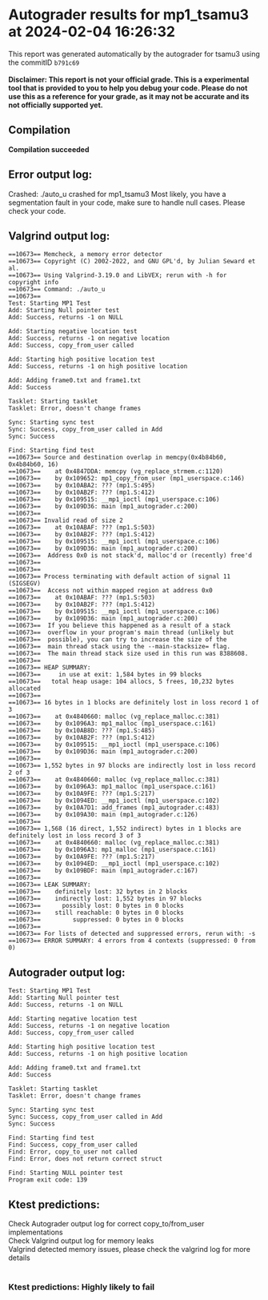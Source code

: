 # Autograder results for mp1_tsamu3 at 2024-02-04 16:26:32
This report was generated automatically by the autograder for tsamu3 using the commitID `b791c69` <br> <br>
**Disclaimer: This report is not your official grade. This is a experimental tool that is provided to you to help you debug your code. 
    Please do not use this as a reference for your grade, as it may not be accurate and its not officially supported yet.**
## Compilation
**Compilation succeeded**
## Error output log:
Crashed: ./auto_u crashed for mp1_tsamu3
Most likely, you have a segmentation fault in your code, make sure to handle null cases. Please check your code.
## Valgrind output log:
```
==10673== Memcheck, a memory error detector
==10673== Copyright (C) 2002-2022, and GNU GPL'd, by Julian Seward et al.
==10673== Using Valgrind-3.19.0 and LibVEX; rerun with -h for copyright info
==10673== Command: ./auto_u
==10673== 
Test: Starting MP1 Test
Add: Starting Null pointer test
Add: Success, returns -1 on NULL

Add: Starting negative location test
Add: Success, returns -1 on negative location
Add: Success, copy_from_user called

Add: Starting high positive location test
Add: Success, returns -1 on high positive location

Add: Adding frame0.txt and frame1.txt
Add: Success

Tasklet: Starting tasklet
Tasklet: Error, doesn't change frames

Sync: Starting sync test
Sync: Success, copy_from_user called in Add
Sync: Success

Find: Starting find test
==10673== Source and destination overlap in memcpy(0x4b84b60, 0x4b84b60, 16)
==10673==    at 0x4847DDA: memcpy (vg_replace_strmem.c:1120)
==10673==    by 0x109652: mp1_copy_from_user (mp1_userspace.c:146)
==10673==    by 0x10ABA2: ??? (mp1.S:495)
==10673==    by 0x10AB2F: ??? (mp1.S:412)
==10673==    by 0x109515: __mp1_ioctl (mp1_userspace.c:106)
==10673==    by 0x109D36: main (mp1_autograder.c:200)
==10673== 
==10673== Invalid read of size 2
==10673==    at 0x10ABAF: ??? (mp1.S:503)
==10673==    by 0x10AB2F: ??? (mp1.S:412)
==10673==    by 0x109515: __mp1_ioctl (mp1_userspace.c:106)
==10673==    by 0x109D36: main (mp1_autograder.c:200)
==10673==  Address 0x0 is not stack'd, malloc'd or (recently) free'd
==10673== 
==10673== 
==10673== Process terminating with default action of signal 11 (SIGSEGV)
==10673==  Access not within mapped region at address 0x0
==10673==    at 0x10ABAF: ??? (mp1.S:503)
==10673==    by 0x10AB2F: ??? (mp1.S:412)
==10673==    by 0x109515: __mp1_ioctl (mp1_userspace.c:106)
==10673==    by 0x109D36: main (mp1_autograder.c:200)
==10673==  If you believe this happened as a result of a stack
==10673==  overflow in your program's main thread (unlikely but
==10673==  possible), you can try to increase the size of the
==10673==  main thread stack using the --main-stacksize= flag.
==10673==  The main thread stack size used in this run was 8388608.
==10673== 
==10673== HEAP SUMMARY:
==10673==     in use at exit: 1,584 bytes in 99 blocks
==10673==   total heap usage: 104 allocs, 5 frees, 10,232 bytes allocated
==10673== 
==10673== 16 bytes in 1 blocks are definitely lost in loss record 1 of 3
==10673==    at 0x4840660: malloc (vg_replace_malloc.c:381)
==10673==    by 0x1096A3: mp1_malloc (mp1_userspace.c:161)
==10673==    by 0x10AB8D: ??? (mp1.S:485)
==10673==    by 0x10AB2F: ??? (mp1.S:412)
==10673==    by 0x109515: __mp1_ioctl (mp1_userspace.c:106)
==10673==    by 0x109D36: main (mp1_autograder.c:200)
==10673== 
==10673== 1,552 bytes in 97 blocks are indirectly lost in loss record 2 of 3
==10673==    at 0x4840660: malloc (vg_replace_malloc.c:381)
==10673==    by 0x1096A3: mp1_malloc (mp1_userspace.c:161)
==10673==    by 0x10A9FE: ??? (mp1.S:217)
==10673==    by 0x1094ED: __mp1_ioctl (mp1_userspace.c:102)
==10673==    by 0x10A7D1: add_frames (mp1_autograder.c:483)
==10673==    by 0x109A30: main (mp1_autograder.c:126)
==10673== 
==10673== 1,568 (16 direct, 1,552 indirect) bytes in 1 blocks are definitely lost in loss record 3 of 3
==10673==    at 0x4840660: malloc (vg_replace_malloc.c:381)
==10673==    by 0x1096A3: mp1_malloc (mp1_userspace.c:161)
==10673==    by 0x10A9FE: ??? (mp1.S:217)
==10673==    by 0x1094ED: __mp1_ioctl (mp1_userspace.c:102)
==10673==    by 0x109BDF: main (mp1_autograder.c:167)
==10673== 
==10673== LEAK SUMMARY:
==10673==    definitely lost: 32 bytes in 2 blocks
==10673==    indirectly lost: 1,552 bytes in 97 blocks
==10673==      possibly lost: 0 bytes in 0 blocks
==10673==    still reachable: 0 bytes in 0 blocks
==10673==         suppressed: 0 bytes in 0 blocks
==10673== 
==10673== For lists of detected and suppressed errors, rerun with: -s
==10673== ERROR SUMMARY: 4 errors from 4 contexts (suppressed: 0 from 0)
```
## Autograder output log:
```
Test: Starting MP1 Test
Add: Starting Null pointer test
Add: Success, returns -1 on NULL

Add: Starting negative location test
Add: Success, returns -1 on negative location
Add: Success, copy_from_user called

Add: Starting high positive location test
Add: Success, returns -1 on high positive location

Add: Adding frame0.txt and frame1.txt
Add: Success

Tasklet: Starting tasklet
Tasklet: Error, doesn't change frames

Sync: Starting sync test
Sync: Success, copy_from_user called in Add
Sync: Success

Find: Starting find test
Find: Success, copy_from_user called
Find: Error, copy_to_user not called
Find: Error, does not return correct struct

Find: Starting NULL pointer test
Program exit code: 139
```
## Ktest predictions:
Check Autograder output log for correct copy_to/from_user implementations<br>
Check Valgrind output log for memory leaks<br>
Valgrind detected memory issues, please check the valgrind log for more details<br> <br>
### Ktest predictions: Highly likely to fail<br>
